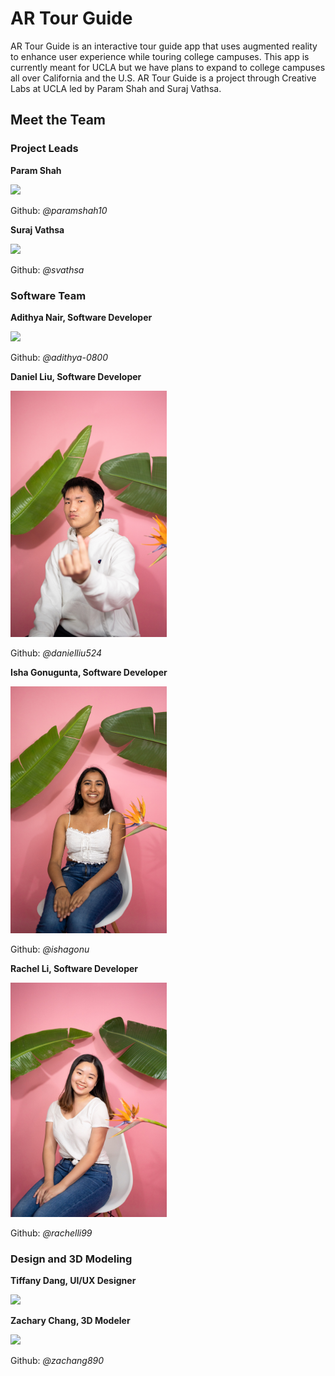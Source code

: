 # AR Tour Guide

AR Tour Guide is an interactive tour guide app that uses augmented reality to enhance user experience while touring college campuses. This app is currently meant for UCLA but we have plans to expand to college campuses all over California and the U.S. AR Tour Guide is a project through Creative Labs at UCLA led by Param Shah and Suraj Vathsa.

[//]: <> (Suraj to add the motivation behind the project)



## Meet the Team

### Project Leads

**Param Shah**

<img src="images/Param.jpg" width="250">

Github: *@paramshah10*


**Suraj Vathsa**

<img src="images/Suraj.jpg" width="250">

Github: *@svathsa*


### Software Team

**Adithya Nair, Software Developer**

<img src="images/Adithya.jpg" width="250">

Github: *@adithya-0800*


**Daniel Liu, Software Developer**

<img src="images/Daniel.jpg" width="250">

Github: *@danielliu524*


**Isha Gonugunta, Software Developer**

<img src="images/Isha.jpg" width="250">

Github: *@ishagonu*


**Rachel Li, Software Developer**

<img src="images/Rachel.jpg" width="250">

Github: *@rachelli99*


### Design and 3D Modeling

**Tiffany Dang, UI/UX Designer**

<img src="images/Tiffany.jpg" width="250">

**Zachary Chang, 3D Modeler**

<img src="images/Zach.jpg" width="250">

Github: *@zachang890*

